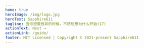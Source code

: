 ```yaml
---
home: true
heroImage: /img/logo.jpg
heroText: Sapphire611
tagline: 当你想要放弃的时候，不妨想想为什么开始(17)
actionText: Next →
actionLink: /guide/
footer: MIT Licensed | Copyright © 2021-present Sapphire611
---
```

